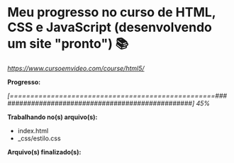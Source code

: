 # Meu progresso no curso de HTML, CSS e JavaScript (desenvolvendo um site "pronto") :books:

_https://www.cursoemvideo.com/course/html5/_



**Progresso:**

*[==================================================##################################################] 45%*



**Trabalhando no(s) arquivo(s):**

 - index.html
 - _css/estilo.css

**Arquivo(s) finalizado(s):**

